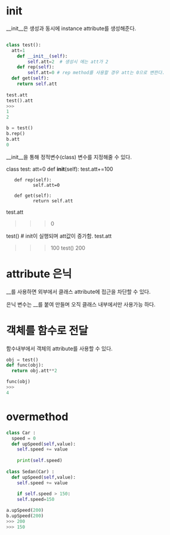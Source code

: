 # init  

__init__은 생성과 동시에 instance attribute를 생성해준다.

```python

class test():
  att=1
	def __init__(self):
		self.att=2  # 생성시 에는 att가 2
	def rep(self):
		self.att=0 # rep method를 사용할 경우 att는 0으로 변한다.
  def get(self):
    return self.att  
    
test.att
test().att
>>>
1
2

b = test()
b.rep()
b.att
0
```

__init__을 통해 정적변수(class) 변수를 지정해줄 수 있다.

class test:
       att=0
       def __init__(self):
              test.att+=100

       def rep(self):
              self.att=0

       def get(self):
              return self.att  
test.att
>>> 0

test() # init이 실행되며 att값이 증가함.
test.att
>>> 100
test()
>>> 200



# attribute 은닉

__를 사용하면 외부에서 클래스 attribute에 접근을 차단할 수 있다.

은닉 변수는 __를 붙여 만들며 오직 클래스 내부에서만 사용가능 하다.


# 객체를 함수로 전달

함수내부에서 객체의 attribute를 사용할 수 있다.

```python
obj = test()
def func(obj):
  return obj.att**2

func(obj)
>>>
4
```

# overmethod 

```python
class Car : 
  speed = 0
  def upSpeed(self,value):
    self.speed += value
    
    print(self.speed)
 
class Sedan(Car) : 
  def upSpeed(self,value):
    self.speed += value
    
    if self.speed > 150:
    self.speed=150

a.upSpeed(200)
b.upSpeed(200)
>>> 200
>>> 150
```

